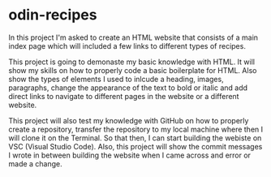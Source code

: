 # odin-recipes
<p>In this project I'm asked to create an HTML website that consists of a main index page which will included a few links to different types of recipes. </p>

This project is going to demonaste my basic knowledge with HTML. It will show my skills on how to properly code a basic boilerplate for HTML. Also show the types of elements I used to inlcude a heading, images, paragraphs, change the appearance of the text to bold or italic and add direct links to navigate to different pages in the website or a different website.


This project will also test my knowledge with GitHub on how to properly create a repository, transfer the repository to my local machine where then I will clone it on the Terminal. So that then, I can start building the webiste on VSC (Visual Studio Code). Also, this project will show the commit messages I wrote in between building the website when I came across and error or made a change. 